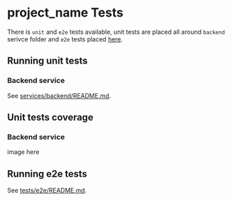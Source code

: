 # project_name Tests

There is `unit` and `e2e` tests available, unit tests are placed all around `backend` serivce folder and `e2e` tests placed [here](./e2e/).

## Running unit tests

### Backend service

See [services/backend/README.md](../services/backend/README.md#testing).

## Unit tests coverage

### Backend service

image here

## Running e2e tests

See [tests/e2e/README.md](e2e/README.md).
